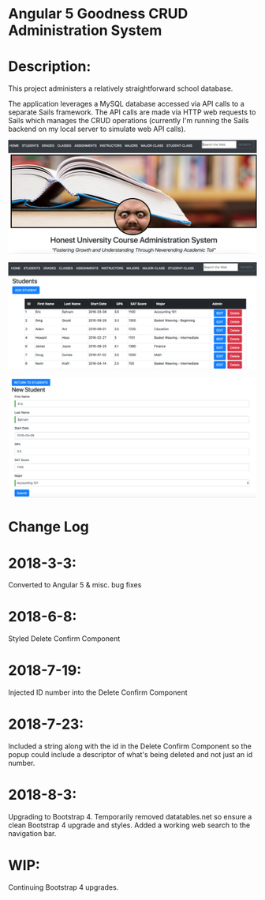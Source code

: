 # Angular 5 Goodness CRUD Administration System

# Description:
This project administers a relatively straightforward school database.

The application leverages a MySQL database accessed via API calls to a separate Sails framework. The API calls are made via HTTP web requests to Sails which manages the CRUD operations (currently I'm running the Sails backend on my local server to simulate web API calls).

![Admin SS](./Student-Admin-SS.png)

![Admin SS Student Inq](./Student-Admin-SS-Inq.png)

![Admin SS Student Inq](./Student-Admin-SS-Edit.png)

# Change Log

# 2018-3-3: 
Converted to Angular 5 & misc. bug fixes 

# 2018-6-8: 
Styled Delete Confirm Component

# 2018-7-19: 
Injected ID number into the Delete Confirm Component

# 2018-7-23: 
Included a string along with the id in the Delete Confirm Component so the popup could include a descriptor of what's being deleted and not just an id number.

# 2018-8-3: 
Upgrading to Bootstrap 4. Temporarily removed datatables.net so ensure a clean Bootstrap 4 upgrade and styles. Added a working web search to the navigation bar.

# WIP: 
Continuing Bootstrap 4 upgrades. 
